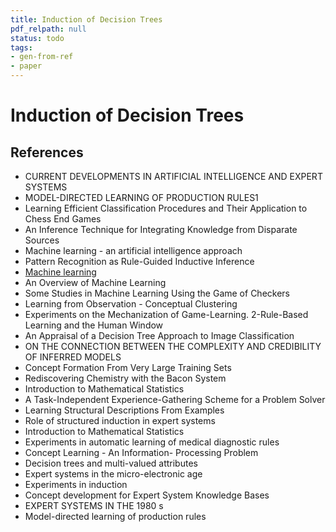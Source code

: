 ```yaml
---
title: Induction of Decision Trees
pdf_relpath: null
status: todo
tags:
- gen-from-ref
- paper
---
```


# Induction of Decision Trees

## References

- CURRENT DEVELOPMENTS IN ARTIFICIAL INTELLIGENCE AND EXPERT SYSTEMS
- MODEL-DIRECTED LEARNING OF PRODUCTION RULES1
- Learning Efficient Classification Procedures and Their Application to Chess End Games
- An Inference Technique for Integrating Knowledge from Disparate Sources
- Machine learning - an artificial intelligence approach
- Pattern Recognition as Rule-Guided Inductive Inference
- [Machine learning](./machine-learning.md)
- An Overview of Machine Learning
- Some Studies in Machine Learning Using the Game of Checkers
- Learning from Observation - Conceptual Clustering
- Experiments on the Mechanization of Game-Learning. 2-Rule-Based Learning and the Human Window
- An Appraisal of a Decision Tree Approach to Image Classification
- ON THE CONNECTION BETWEEN THE COMPLEXITY AND CREDIBILITY OF INFERRED MODELS
- Concept Formation From Very Large Training Sets
- Rediscovering Chemistry with the Bacon System
- Introduction to Mathematical Statistics
- A Task-Independent Experience-Gathering Scheme for a Problem Solver
- Learning Structural Descriptions From Examples
- Role of structured induction in expert systems
- Introduction to Mathematical Statistics
- Experiments in automatic learning of medical diagnostic rules
- Concept Learning - An Information- Processing Problem
- Decision trees and multi-valued attributes
- Expert systems in the micro-electronic age
- Experiments in induction
- Concept development for Expert System Knowledge Bases
- EXPERT SYSTEMS IN THE 1980 s
- Model-directed learning of production rules
